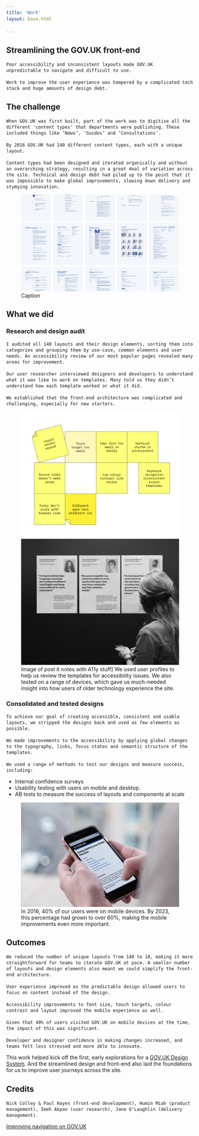 ```yaml
---
title: 'Work'
layout: base.html

---
```


<!-- Section 1 The challenge -->
<section>
<div class="intro">
   <h1>Streamlining the GOV.UK front-end</h1>
  
    Poor accessibility and inconsistent layouts made GOV.UK    unpredictable to navigate and difficult to use. 
    
    Work to improve the user experience was hampered by a complicated tech stack and huge amounts of design debt.
</div> 
</section>


<section> 
<div class="grid">
  <div class="right">
   <h2>The challenge</h2>

    When GOV.UK was first built, part of the work was to digitise all the different 'content types' that departments were publishing. These included things like ‘News’, ‘Guides’ and ‘Consultations’. 

    By 2016 GOV.UK had 140 different content types, each with a unique layout. 

    Content types had been designed and iterated organically and without an overarching strategy, resulting in a great deal of variation across the site. Technical and design debt had piled up to the point that it was impossible to make global improvements, slowing down delivery and stymying innovation. 
</div>
</div>


  <figure class="grid">
  <picture class="middle">
    <source media="(min-width: 800px)" srcset="/assets/images/layout-grid.png">
    <source media="(max-width: 400px)" srcset="/assets/images/layout-grid-mob.png">
    <img src="/assets/images/layout-grid.png" alt="A grid of some of the layouts on GOV.UK in 2016">
  </picture> 
   <figcaption class="right">Caption</figcaption>
  </figure>

<div class="grid">
  <div class="right">
   <h2>What we did</h2>
   <h3>Research and design audit</h3>

    I audited all 140 layouts and their design elements, sorting them into categories and grouping them by use-case, common elements and user needs. An accessibility review of our most popular pages revealed many areas for improvement.
    
    Our user researcher interviewed designers and developers to understand what it was like to work on templates. Many told us they didn’t understand how each template worked or what it did. 

    We established that the front-end architecture was complicated and challenging, especially for new starters. 
    
  </div>
 </div>

<figure class="grid">
  <picture class="left-alt">
    <source media="(min-width: 800px)" srcset="/assets/images/postits.svg">
    <source media="(max-width: 400px)" srcset="/assets/images/postits-mob.svg">
    <img src="/assets/images/postits.svg" alt="Illustrated post it notes with notes about accessibility written on them">
  </picture> 

  <picture class="right-alt">
    <source media="(min-width: 800px)" srcset="/assets/images/personas.png">
    <source media="(max-width: 400px)" srcset="/assets/images/personas-mob.png">
    <img src="/assets/images/personas.png" alt="A photo of a woman reading some posters on a wall">
  </picture> 

   <figcaption class="right">Image of post it notes with A11y stuff] We used user profiles to help us review the templates for accessibility issues. We also tested on a range of devices, which gave us much-needed insight into how users of older technology experience the site.</figcaption>
</figure>   

<div class="grid">
  <div class="right">
  <h3>Consolidated and tested designs</h3>

    To achieve our goal of creating accessible, consistent and usable layouts, we stripped the designs back and used as few elements as possible.  

    We made improvements to the accessibility by applying global changes to the typography, links, focus states and semantic structure of the templates. 

    We used a range of methods to test our designs and measure success, including:
  <ul>
    <li>Internal confidence surveys</li>
    <li>Usability testing with users on mobile and desktop.</li>
    <li>AB tests to measure the success of layouts and components at scale</li>
  </ul>
</div>
</div>

<figure class="grid">
   <img  class="[ right ]" src="/assets/images/mobile.png"
    alt="A photograph of a man using GOV.UK on his mobile phone"> 
   <figcaption class="right">In 2016, 40% of our users were on mobile devices. By 2023, this percentage had grown to over 60%, making the mobile improvements even more important.</figcaption>
  </figure>
</section>

<section>
<div class="grid">
<div class="right">
  <h2>Outcomes</h2>

    We reduced the number of unique layouts from 140 to 10, making it more straightforward for teams to iterate GOV.UK at pace. A smaller number of layouts and design elements also meant we could simplify the front-end architecture. 

    User experience improved as the predictable design allowed users to focus on content instead of the design.

    Accessibility improvements to font size, touch targets, colour contrast and layout improved the mobile experience as well. 
    
    Given that 40% of users visited GOV.UK on mobile devices at the time, the impact of this was significant. 

    Developer and designer confidence in making changes increased, and teams felt less stressed and more able to innovate. 
</div>
</div>

<div class="outro">
   
   This work helped kick off the first, early explorations for a <a href="https://design-system.service.gov.uk/">GOV.UK Design System</a>. And the streamlined design and front-end also laid the foundations for us to improve user journeys across the site.
</div> 
</section>

<section>
<div class="grid">
<div class="right">
<div class="credits">
  <h2>Credits</h2>
 
    Nick Colley & Paul Hayes (front-end development), Humin Miah (product management), Imeh Akpan (user research), Jane O'Laughlin (delivery management).
  </div>
  </div> 
</section>



<div class="[ grid ] [ pagination ]">
  <div class="right">
    <div class="next">
      <a href="/taxonomy">Improving navigation on GOV.UK</a>
    </div>
    <!-- <div class="prev">
      <a href="/index">Another case study</a>
    </div> -->
  </div>
</div>